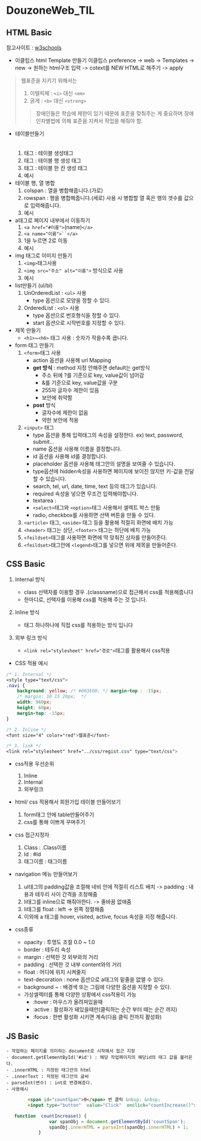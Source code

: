 # DouzoneWeb_TIL


## HTML Basic
참고사이트 : [w3schools](https://www.w3schools.com/)
-  이클립스 html Template 만들기
이클립스 preference -> web -> Templates -> new -> 원하는 html구조 입력 -> cotext를 NEW HTML로 해주기 -> apply<br>

> 웹표준을 지키기 위해서는  
> 1. 이텔릭체 :  `<i>` 대신 `<em>`   
> 2. 굵게 : `<b>` 대신 `<strong>`  
>> 장애인들은 학습에 제한이 있기 때문에 표준을 맞춰주는 게 중요하며 장애인차별법에 의해 표준을 지켜서 작업을 해줘야 함.

- 테이블만들기
    1. <table></table> 태그 : 테이블 생성태그
    2. <tr></tr> 태그 : 테이블 행 생성 태그
    3. <td></td> 태그 : 테이블 한 칸 생성 태그
    4. 예시
- 테이블 행, 열 병합
    1. colspan : 열을 병합해줍니다.(가로)
    2. rowspan : 행을 병합해줍니다.(세로)
    사용 시 병합할 열 혹은 행의 갯수를 값으로 입력해줍니다.
    3. 예시
- a태그로 페이지 내부에서 이동하기
    1. `<a href="#이름">`(name)`</a>`
    2. `<a name="이름">``</a>`
    3. 1을 누르면 2로 이동
    4. 예시
- img 태그로 이미지 만들기
    1. `<img>`태그사용
    2. `<img src="주소" alt="이름">` 방식으로 사용
    3. 예시
- list만들기 (ul/bl)
    1. UnOrderedList : `<ul>` 사용
        - type 옵션으로 모양을 정할 수 있다.
    2. OrderedList : `<ol>` 사용
        - type 옵션으로 번호형식을 정할 수 있다.
        - start 옵션으로 시작번호를 지정할 수 있다.
- 제목 만들기
    - `<h1>`~`<h6>` 태그 사용 : 숫자가 작을수록 큽니다.
- form 태그 만들기
    1. `<form>`태그 사용
        - action 옵션을 사용해 url Mapping
        - **get 방식** : method 지정 안해주면 default는 get방식
            - 주소 뒤에 ?를 기준으로 key, value값이 넘어감
            - &를 기준으로 key, value값을 구분
            - 255자 글자수 제한이 있음
            - 보안에 취약함
        - **post** 방식
            - 글자수에 제한이 없음
            - 약한 보안에 적용
    2. `<input>` 태그 
        - type 옵션을 통해 입력태그의 속성을 설정한다. ex) text, password, submit...
        - name 옵션을 사용해 이름을 결정합니다.
        - id 옵션을 사용해 id를 결정합니다.
        - placeholder 옵션을 사용해 태그안의 설명을 보여줄 수 있습니다.
        - type옵션에 hidden속성을 사용하면 페이지에 보이진 않지만 키-값을 전달할 수 있습니다.
        - search, tel, url, date, time, text 등의 태그가 있습니다.
        - required 속성을 넣으면 무조건 입력해야합니다.
        - textarea :
        - `<select>`태그와 `<option>`태그 사용해서 셀렉트 박스 만듦
        - radio, checkbox를 사용하면 선택 버튼을 만들 수 있다.
    3. `<article>` 태그, `<aside>` 태그 등을 활용해 적절히 화면에 배치 가능
    4. `<header>` 태그는 상단, `<footer>` 태그는 하단에 배치 가능
    5. `<feildset>`태그를 사용하면 화면에 딱 맞춰진 상자를 만들어준다. 
    6. `<feildset>`태그안에 `<legend>`태그를 넣으면 위에 제목을 만들어준다.

## CSS Basic


1. Internal 방식
    - class 선택자를 이용할 경우 .(classname)으로 접근해서 css를 적용해줍니다
    - 한마디로, 선택자를 이용해 css를 적용해 주는 것 입니다.

2. Inline 방식 
    - 태그 하나하나에 직접 css를 적용하는 방식 입니다

3. 외부 링크 방식
    - `<link rel="stylesheet" href="경로">`태그를 활용해서 css적용

- CSS 적용 예시

``` css 
/* 1. Internal */
<style type="text/css">
.navi {
	background: yellow; /* #003E00; */ margin-top : -15px;
	/* margin: 10 15 20px;  */
	width: 960px;
	height: 60px;
	margin-top: -15px;
}

/* 2. Inline */
<font size="4" color="red">웹표준</font>

/* 3. link */
<link rel="stylesheet" href="../css/regist.css" type="text/css">

```

- css적용 우선순위
    1. Inline 
    2. Internal
    3. 외부링크
- html/ css 적용해서 회원가입 테이블 만들어보기
    1. form태그 안에 table만들어주기 
    2. css를 통해 이쁘게 꾸며주기 
- css 접근지정자 
    1. Class : .Class이름
    2. Id : #id
    3. 태그이름 : 태그이름 

- navigation 메뉴 만들어보기 
    1. ul태그의 padding값을 조절해 네비 안에 적절히 리스트 배치 -> padding : 내용과 테두리 사이 간격을 조정해줌
    2. li태그를 inline으로 해줘야한다. -> 줄바꿈 없애줌
    3. li태그를 float : left -> 왼쪽 정렬해줌
    4. 이외에 a 태그를 hover, visited, active, focus 속성을 지정 해줍니다.

- css종류
    - opacity : 투명도 조절 0.0 ~ 1.0
    - border : 테두리 속성
    - margin : 선택한 것 외부와의 거리
    - padding : 선택한 것 내부 content와의 거리
    - float : 어디에 위치 시켜줄지
    - text-decoration : none 옵션으로 a태그의 밑줄을 없앨 수 있다. 
    - background ~ : 배경색 또는 그림에 다양한 옵션을 지정할 수 있다. 
    - 가상셀렉터를 통해 다양한 상황에서 css적용이 가능
        - :hover : 마우스가 올려져있을때
        - :active : 활성화가 돼있을때만(클릭하는 순간 부터 떼는 순간 까지)
        - :focus : 한번 활성화 시키면 계속(다음 클릭 전까지 활성화)

## JS Basic
    
    - 작업하는 페이지를 의미하는 document로 시작해서 접근 지정 
    - document.getElementById('#id') : 해당 작업페이지의 해당id의 태그 값을 불러온다.
    - .innerHTML : 지정된 태그안의 html 
    - .innerText : 저정된 태그안의 글씨
    - parseInt(변수) : int로 변경해준다.
    - 사용예시
    
   
```html
        <span id="countSpan">0</span> 번 클릭 &nbsp; &nbsp;
        <input type="button"  value="Click"  onclick="countIncrease()">
```
```javascript
   function  countIncrease() {
                var spanObj = document.getElementById('countSpan');
                spanObj.innerHTML = parseInt(spanObj.innerHTML) + 1;
            }
```
    

       
    






